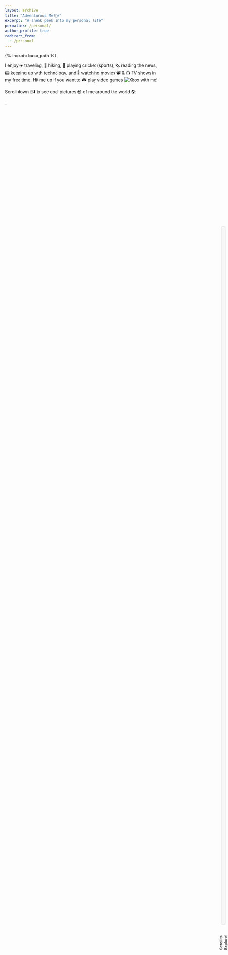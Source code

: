 ```yaml
---
layout: archive
title: "Adventurous Me!🤸‍♂️"
excerpt: "A sneak peek into my personal life"
permalink: /personal/
author_profile: true
redirect_from:
  - /personal
---
```


{% include base_path %}

I enjoy ✈️ traveling, 🥾 hiking, 🏏 playing cricket (sports), 🗞️ reading the news, 📟 keeping up with technology, and 🍿 watching movies 📽️ & 📺 TV shows in my free time. Hit me up if you want to 🎮 play video games <img src="https://cdn3.emoji.gg/emojis/3139_Xbox.png" width="15px" height="15px" alt="Xbox"> with me!  

Scroll down 🖱️⬇️ to see cool pictures 😎 of me around the world 🌎: 

<script src="https://cdn.jsdelivr.net/npm/typed.js@2.0.12"></script>
<style>
.cursor {
  display: inline-block;
  animation: blink 0.7s infinite;
  position: relative;
}
@keyframes blink {
  0%, 100% {
    opacity: 1;
  }
  50% {
    opacity: 0;
  }
}
</style>
<span id="typed-text"></span><span class="cursor">_</span>
<div class="social-links mt-3 text-center" style="font-size: xx-large"></div>
<script>
document.addEventListener("DOMContentLoaded", function() {
  var typed = new Typed('#typed-text', {
    strings: ["(Psst... there's something special for those who scroll all the way to the end 😉)"],
    typeSpeed: 40,
    backSpeed: 40,
    backDelay: 1000,
    startDelay: 400,
    loop: true
  });
});
</script>

<div class="container">
  <img src="/images/WhatsApp Image 2024-12-04 at 18.35.41_553e988f.jpg" class="image" style="cursor: crosshair;">
  <img src="/images/WhatsApp Image 2024-05-26 at 19.32.03_2896198e.jpg" class="image" style="cursor: crosshair;">
  <img src="/images/WhatsApp Image 2024-05-26 at 19.32.02_180d4cf9.jpg" class="image" style="cursor: crosshair;">
  <img src="/images/nick.jpg" class="image" style="cursor: crosshair;">
  <img src="/images/WhatsApp Image 2024-12-04 at 18.30.32_9408a9bf.jpg" class="image" style="cursor: crosshair;">
  <img src="/images/chiara.jpg" class="image" style="cursor: crosshair;">
  <img src="/images/WhatsApp Image 2024-12-04 at 17.29.41_cb1d7af8.jpg" class="image" style="cursor: crosshair;">
  <img src="/images/skii.jpg" class="image" style="cursor: crosshair;">
  <img src="/images/WhatsApp Image 2024-12-04 at 12.37.46_5df20689.jpg" class="image" style="cursor: crosshair;">
  <img src="/images/WhatsApp Image 2024-12-04 at 18.28.22_0317bc6c.jpg" class="image" style="cursor: crosshair;">
  <img src="/images/grouppic.jpg" class="image" style="cursor: crosshair;">
  <img src="/images/sledge.JPG" class="image" style="cursor: crosshair;">
  <img src="/images/WhatsApp Image 2024-05-26 at 19.32.03_cd38722a.jpg" class="image" style="cursor: crosshair;">
  <img src="/images/jetty.JPG" class="image" style="cursor: crosshair;">
  <img src="/images/WhatsApp Image 2024-05-26 at 19.32.03_5ea38d29.jpg" class="image" style="cursor: crosshair;">
</div>
<style>
  .container {
    width: 100%;
    max-width: 800px;
    margin: 10px auto;
    overflow: hidden;
  }
  .image {
    width: 100%;
    height: 100%;
    margin: 10px 0;
    opacity: 0;
    transform: translateX(-50px);
    transition: opacity 0.8s ease-out, transform 0.8s ease-out;
  }
  .image.show {
    opacity: 1;
    transform: translateX(0);
  }
</style>
<script>
  document.addEventListener("DOMContentLoaded", function() {
    const images = document.querySelectorAll('.image');
    const observer = new IntersectionObserver(entries => {
      entries.forEach(entry => {
        if (entry.isIntersecting) {
          entry.target.classList.add('show');
        } else {
          entry.target.classList.remove('show');
        }
      });
    });
    images.forEach(image => {
      observer.observe(image);
    });
  });
</script>

The secret behind my success. Forever grateful to my family 👨🏻‍👩🏻‍👧🏻‍👦🏻!!!! 

<div class="container1">
  <img src="/images/femily.jpg" class="image1" style="cursor: crosshair;">
</div>
<style>
  .container1 {
    width: 100%;
    max-width: 800px;
    margin: 10px auto;
    overflow: hidden;
  }
  .image1 {
    width: 100%;
    height: 100%;
    margin: 10px 0;
    opacity: 0;
    transform: translateX(50px);
    transition: opacity 0.8s ease-out, transform 0.8s ease-out;
  }
  .image1.show {
    opacity: 1;
    transform: translateX(0);
  }
</style>
<script>
  document.addEventListener("DOMContentLoaded", function() {
    const images = document.querySelectorAll('.image1');
    const observer = new IntersectionObserver(entries => {
      entries.forEach(entry => {
        if (entry.isIntersecting) {
          entry.target.classList.add('show');
        } else {
          entry.target.classList.remove('show');
        }
      });
    });
    images.forEach(image => {
      observer.observe(image);
    });
  });
</script>

<div class="scroll-container">
  <div class="scroll-bar">
    <div class="scroll-fill"></div>
  </div>
  <div class="scroll-message" id="scroll-message">Scroll to Explore!</div>
</div>

<style>
/* Scroll container fixed on the right side */
.scroll-container {
  position: fixed;
  right: 10px; /* Adjust for margin */
  top: 20%; /* Vertical center adjustment */
  height: 60%; /* Takes up a percentage of the vertical screen */
  width: 12px; /* Thinner scroll bar */
  z-index: 9999;
  display: flex;
  flex-direction: column;
  align-items: center;
  justify-content: center;
}
/* Scroll bar background, initially transparent */
.scroll-bar {
  width: 100%;
  height: 100%;
  background-color: rgba(224, 224, 224, 0.2); /* Transparent bar */
  border-radius: 6px;
  position: relative;
  overflow: hidden;
  border: 1px solid rgba(0, 0, 0, 0.1); /* Optional border */
}
/* Scroll fill that animates */
.scroll-fill {
  width: 100%;
  height: 0;
  background: linear-gradient(90deg, #00f260, #0575e6);
  border-radius: 6px;
  transition: height 0.2s ease-out; /* Smooth animation */
  box-shadow: 0 0 5px rgba(0, 0, 0, 0.1);
  animation: glowing 1.5s infinite alternate;
}
/* Glowing effect for the fill */
@keyframes glowing {
  0% { box-shadow: 0 0 10px #00f260, 0 0 15px #0575e6; }
  100% { box-shadow: 0 0 20px #00f260, 0 0 30px #0575e6; }
}
/* Motivational message */
.scroll-message {
  margin-top: 10px;
  writing-mode: vertical-rl; /* Rotates text vertically */
  transform: rotate(180deg); /* Adjust text orientation */
  font-size: 12px;
  font-weight: bold;
  color: #444;
  text-align: center;
}
</style>

<script>
const messages = [
  "Keep going! 🚀",
  "You're doing great! 🌟",
  "Almost there! 🎯",
  "Explore the journey! 🧭",
  "Just a bit more! 🚀",
  "Victory is near! 🏆"
];
// Update scroll bar and messages
document.addEventListener("scroll", () => {
  const scrollTop = document.documentElement.scrollTop;
  const scrollHeight = document.documentElement.scrollHeight - window.innerHeight;
  const scrolledPercentage = (scrollTop / scrollHeight) * 100;
  // Update scroll fill height based on scrolled percentage
  const scrollFill = document.querySelector(".scroll-fill");
  scrollFill.style.height = `${scrolledPercentage}%`;
  // Change motivational message
  const messageIndex = Math.min(
    Math.floor((messages.length * scrolledPercentage) / 100),
    messages.length - 1
  );
  document.getElementById("scroll-message").textContent = messages[messageIndex];
});
</script>
